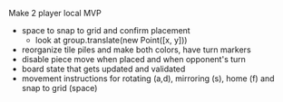 Make 2 player local MVP
- space to snap to grid and confirm placement
  - look at group.translate(new Point([x, y]))
- reorganize tile piles and make both colors, have turn markers
- disable piece move when placed and when opponent's turn
- board state that gets updated and validated
- movement instructions for rotating (a,d),  mirroring (s), home (f) and snap to grid (space)
